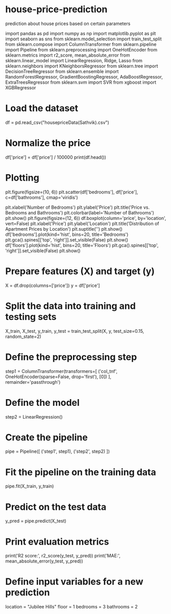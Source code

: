 # house-price-prediction
prediction about house prices based on certain parameters

import pandas as pd
import numpy as np
import matplotlib.pyplot as plt
import seaborn as sns
from sklearn.model_selection import train_test_split
from sklearn.compose import ColumnTransformer
from sklearn.pipeline import Pipeline
from sklearn.preprocessing import OneHotEncoder
from sklearn.metrics import r2_score, mean_absolute_error
from sklearn.linear_model import LinearRegression, Ridge, Lasso
from sklearn.neighbors import KNeighborsRegressor
from sklearn.tree import DecisionTreeRegressor
from sklearn.ensemble import RandomForestRegressor, GradientBoostingRegressor,
AdaBoostRegressor, ExtraTreesRegressor
from sklearn.svm import SVR
from xgboost import XGBRegressor

# Load the dataset
df = pd.read_csv("housepriceData(Sathvik).csv")

# Normalize the price

df['price'] = df['price'] / 100000
print(df.head())

# Plotting

plt.figure(figsize=(10, 6))
plt.scatter(df['bedrooms'], df['price'], c=df['bathrooms'], cmap='viridis')


plt.xlabel('Number of Bedrooms')
plt.ylabel('Price')
plt.title('Price vs. Bedrooms and Bathrooms')
plt.colorbar(label='Number of Bathrooms')
plt.show()
plt.figure(figsize=(12, 6))
df.boxplot(column='price', by='location', vert=False)
plt.xlabel('Price')
plt.ylabel('Location')
plt.title('Distribution of Apartment Prices by Location')
plt.suptitle('')
plt.show()
df['bedrooms'].plot(kind='hist', bins=20, title='Bedrooms')
plt.gca().spines[['top', 'right']].set_visible(False)
plt.show()
df['floors'].plot(kind='hist', bins=20, title='Floors')
plt.gca().spines[['top', 'right']].set_visible(False)
plt.show()
# Prepare features (X) and target (y)
X = df.drop(columns=['price'])
y = df['price']
# Split the data into training and testing sets
X_train, X_test, y_train, y_test = train_test_split(X, y, test_size=0.15, random_state=2)

# Define the preprocessing step
step1 = ColumnTransformer(transformers=[
 ('col_tnf', OneHotEncoder(sparse=False, drop='first'), [0])
], remainder='passthrough')
# Define the model
step2 = LinearRegression()
# Create the pipeline
pipe = Pipeline([
 ('step1', step1),
 ('step2', step2)
])
# Fit the pipeline on the training data
pipe.fit(X_train, y_train)
# Predict on the test data
y_pred = pipe.predict(X_test)
# Print evaluation metrics
print('R2 score:', r2_score(y_test, y_pred))
print('MAE:', mean_absolute_error(y_test, y_pred))
# Define input variables for a new prediction
location = "Jubilee Hills"
floor = 1
bedrooms = 3
bathrooms = 2
